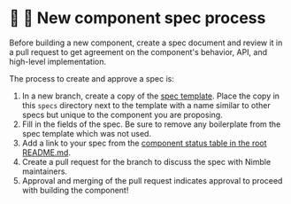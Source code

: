 # 🧐 📄 New component spec process

Before building a new component, create a spec document and review it in a pull request to get agreement on the component's behavior, API, and high-level implementation.

The process to create and approve a spec is:

1. In a new branch, create a copy of the [spec template](/packages/nimble-components/specs/TEMPLATE.md). Place the copy in this `specs` directory next to the template with a name similar to other specs but unique to the component you are proposing.
2. Fill in the fields of the spec. Be sure to remove any boilerplate from the spec template which was not used. 
3. Add a link to your spec from the [component status table in the root README.md](/README.md#component-status).
4. Create a pull request for the branch to discuss the spec with Nimble maintainers.
5. Approval and merging of the pull request indicates approval to proceed with building the component!